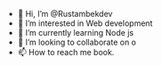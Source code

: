 - 👋 Hi, I’m @Rustambekdev
- 👀 I’m interested in Web development
- 🌱 I’m currently learning Node js
- 💞️ I’m looking to collaborate on o
- 📫 How to reach me book.

<!---
Rustambekdev/Rustambekdev is a ✨ special ✨ repository because its `README.md` (this file) appears on your GitHub profile.
You can click the Preview link to take a look at your changes.
--->
